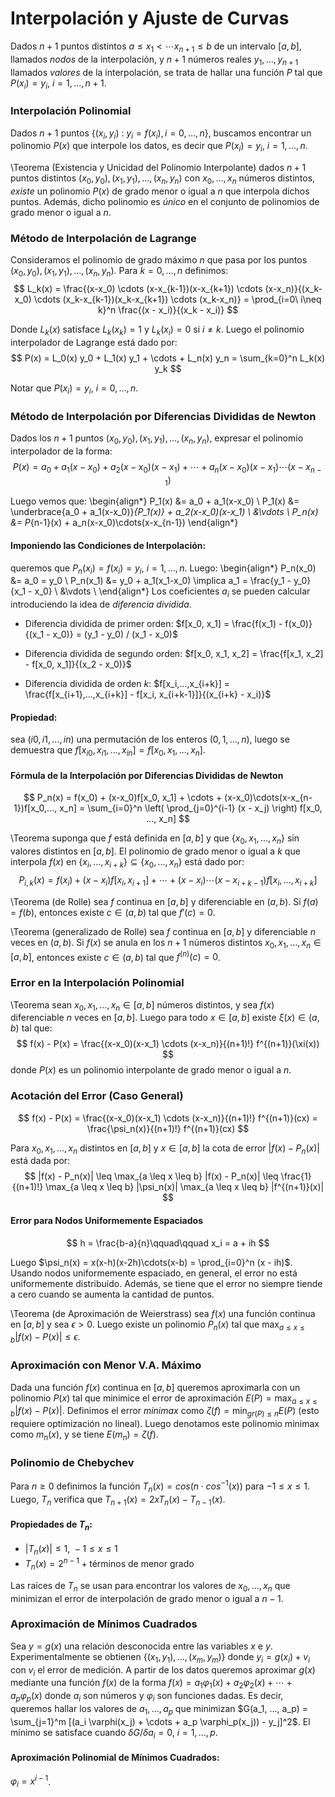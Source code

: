 Interpolación y Ajuste de Curvas
================================

Dados $n+1$ puntos distintos $a \leq x_1 < \cdots x_{n+1} \leq b$ de un
intervalo $[a,b]$, llamados _nodos_ de la interpolación, y $n+1$ números reales
$y_1,...,y_{n+1}$ llamados _valores_ de la interpolación, se trata de hallar una
función $P$ tal que $P(x_i) = y_i,\ i=1,...,n+1$.

### Interpolación Polinomial

Dados $n+1$ puntos $\{(x_i, y_i)\ :\ y_i = f(x_i), i=0,...,n\}$, buscamos
encontrar un polinomio $P(x)$ que interpole los datos, es decir que $P(x_i) =
y_i,\ i=1,...,n$.

\Teorema (Existencia y Unicidad del Polinomio Interpolante) dados $n+1$ puntos
distintos $(x_0, y_0), (x_1, y_1), ..., (x_n, y_n)$ con $x_0, ..., x_n$ números
distintos, _existe_ un polinomio $P(x)$ de grado menor o igual a $n$ que
interpola dichos puntos. Además, dicho polinomio es _único_ en el conjunto de
polinomios de grado menor o igual a $n$.

### Método de Interpolación de Lagrange

Consideramos el polinomio de grado máximo $n$ que pasa por los puntos $(x_0,
y_0), (x_1, y_1), ..., (x_n, y_n)$. Para $k=0,...,n$ definimos:
$$
L_k(x) = \frac{(x-x_0) \cdots (x-x_{k-1})(x-x_{k+1}) \cdots (x-x_n)}{(x_k-x_0)
\cdots (x_k-x_{k-1})(x_k-x_{k+1}) \cdots (x_k-x_n)}
= \prod_{i=0\ i\neq k}^n \frac{(x - x_i)}{(x_k - x_i)}
$$

Donde $L_k(x)$ satisface $L_k(x_k) = 1$ y $L_k(x_i) = 0$ si $i \neq k$. Luego el
polinomio interpolador de Lagrange está dado por:
$$
P(x) = L_0(x) y_0 + L_1(x) y_1 + \cdots + L_n(x) y_n
= \sum_{k=0}^n L_k(x) y_k
$$

Notar que $P(x_i) = y_i,\ i=0,...,n$.

### Método de Interpolación por Diferencias Divididas de Newton

Dados los $n+1$ puntos $(x_0, y_0), (x_1, y_1), ..., (x_n, y_n)$, expresar el
polinomio interpolador de la forma:
$$ 
P(x) = a_0 + a_1(x-x_0) + a_2(x-x_0)(x-x_1) + \cdots +
a_n(x-x_0)(x-x_1)\cdots(x-x_{n-1})
$$

Luego vemos que:
\begin{align*}
P_1(x) &= a_0 + a_1(x-x_0) \\
P_1(x) &= \underbrace{a_0 + a_1(x-x_0)}_{P_1(x)} + a_2(x-x_0)(x-x_1) \\
&\vdots \\
P_n(x) &= P_{n-1}(x) + a_n(x-x_0)\cdots(x-x_{n-1})
\end{align*}

#### Imponiendo las Condiciones de Interpolación:
queremos que $P_n(x_i) = f(x_i) = y_i,\ i=1,...,n$. Luego:
\begin{align*}
P_n(x_0) &= a_0 = y_0 \\
P_n(x_1) &= y_0 + a_1(x_1-x_0) \implica a_1 = \frac{y_1 - y_0}{x_1 - x_0} \\
&\vdots \\
\end{align*}
Los coeficientes $a_i$ se pueden calcular introduciendo la idea de _diferencia
dividida_. 

+ Diferencia dividida de primer orden: $f[x_0, x_1] = \frac{f(x_1) -
  f(x_0)}{(x_1 - x_0)} = (y_1 - y_0) / (x_1 - x_0)$

+ Diferencia dividida de segundo orden: $f[x_0, x_1, x_2] = \frac{f[x_1, x_2] -
  f[x_0, x_1]}{(x_2 - x_0)}$

+ Diferencia dividida de orden $k$: $f[x_i,...,x_{i+k}] =
  \frac{f[x_{i+1},...,x_{i+k}] - f[x_i, x_{i+k-1}]}{(x_{i+k} - x_i)}$

#### Propiedad:
sea $(i0, i1,..., in)$ una permutación de los enteros $(0, 1,...,n)$, luego se
demuestra que $f[x_{i0}, x_{i1},..., x_{in}] = f[x_0, x_1,..., x_n]$.

#### Fórmula de la Interpolación por Diferencias Divididas de Newton
$$ 
P_n(x) 
= f(x_0) + (x-x_0)f[x_0, x_1] + \cdots + (x-x_0)\cdots(x-x_{n-1})f[x_0,..., x_n]
= \sum_{i=0}^n \left( \prod_{j=0}^{i-1} (x - x_j) \right) f[x_0, ..., x_n]
$$

\Teorema suponga que $f$ está definida en $[a,b]$ y que $\{x_0, x_1, ..., x_n\}$
sin valores distintos en $[a,b]$. El polinomio de grado menor o igual a $k$ que
interpola $f(x)$ en $\{x_i, ..., x_{i+k}\} \subseteq \{x_0, ..., x_n\}$ está
dado por: 
$$ 
P_{i,k}(x) = f(x_i) + (x-x_i)f[x_i, x_{i+1}] + \cdots + (x-x_i) \cdots
(x-x_{i+k-1})f[x_i, ..., x_{i+k}]  
$$

\Teorema (de Rolle) sea $f$ continua en $[a,b]$ y diferenciable en $(a,b)$. Si
$f(a) = f(b)$, entonces existe $c \in (a,b)$ tal que $f'(c) = 0$.

\Teorema (generalizado de Rolle) sea $f$ continua en $[a,b]$ y diferenciable $n$
veces en $(a,b)$. Si $f(x)$ se anula en los $n+1$ números distintos $x_0, x_1,
..., x_n \in [a,b]$, entonces existe $c \in (a,b)$ tal que $f^{(n)}(c) = 0$.

### Error en la Interpolación Polinomial

\Teorema sean $x_0, x_1, ..., x_n \in [a,b]$ números distintos, y sea $f(x)$
diferenciable $n$ veces en $[a,b]$. Luego para todo $x \in [a,b]$ existe $\xi(x)
\in (a,b)$ tal que:
$$
f(x) - P(x) = \frac{(x-x_0)(x-x_1) \cdots (x-x_n)}{(n+1)!} f^{(n+1)}(\xi(x))
$$
donde $P(x)$ es un polinomio interpolante de grado menor o igual a $n$.

### Acotación del Error (Caso General)

$$
f(x) - P(x) = \frac{(x-x_0)(x-x_1) \cdots (x-x_n)}{(n+1)!} f^{(n+1)}(cx)
= \frac{\psi_n(x)}{(n+1)!} f^{(n+1)}(cx)
$$

Para $x_0, x_1, ..., x_n$ distintos en $[a,b]$ y $x \in [a,b]$ la cota de error
$|f(x) - P_n(x)|$ está dada por: 
$$
|f(x) - P_n(x)| \leq \max_{a \leq x \leq b} |f(x) - P_n(x)| \leq \frac{1}{(n+1)!}
\max_{a \leq x \leq b} |\psi_n(x)| \max_{a \leq x \leq b} |f^{(n+1)}(x)|
$$

#### Error para Nodos Uniformemente Espaciados
$$
h = \frac{b-a}{n}\qquad\qquad x_i = a + ih
$$

Luego $\psi_n(x) = x(x-h)(x-2h)\cdots(x-b) = \prod_{i=0}^n (x - ih)$. Usando
nodos uniformemente espaciado, en general, el error no está uniformemente
distribuido. Además, se tiene que el error no siempre tiende a cero cuando se
aumenta la cantidad de puntos. 

\Teorema (de Aproximación de Weierstrass) sea $f(x)$ una función continua en
$[a,b]$ y sea $\epsilon>0$. Luego existe un polinomio $P_n(x)$ tal que $\max_{a
\leq x \leq b} |f(x) - P(x)| \leq \epsilon$.

### Aproximación con Menor V.A. Máximo

Dada una función $f(x)$ continua en $[a,b]$ queremos aproximarla con un
polinomio $P(x)$ tal que minimice el error de aproximación $E(P) = \max_{a \leq
x \leq b} |f(x) - P(x)|$. Definimos el error _minimax_ como $\zeta(f) =
\min_{gr(P) \leq n} E(P)$ (esto requiere optimización no lineal). Luego
denotamos este polinomio minimax como $m_n(x)$, y se tiene $E(m_n) = \zeta(f)$.

### Polinomio de Chebychev

Para $n \geq 0$ definimos la función $T_n(x) = cos(n \cdot cos^{-1}(x))$ para
$-1 \leq x \leq 1$. Luego, $T_n$ verifica que $T_{n+1}(x) = 2 x T_n(x) -
T_{n-1}(x)$.

#### Propiedades de $T_n$:

+ $|T_n(x)| \leq 1,\ -1 \leq x \leq 1$
+ $T_n(x) = 2^{n-1} + \text{términos de menor grado}$

Las raíces de $T_n$ se usan para encontrar los valores de $x_0, ..., x_n$ que
minimizan el error de interpolación de grado menor o igual a $n-1$.

### Aproximación de Mínimos Cuadrados

Sea $y = g(x)$ una relación desconocida entre las variables $x$ e $y$.
Experimentalmente se obtienen $\{(x_1, y_1), ..., (x_m, y_m)\}$ donde $y_i =
g(x_i) + v_i$ con $v_i$ el error de medición. A partir de los datos queremos
aproximar $g(x)$ mediante una función $f(x)$ de la forma $f(x) = a_1
\varphi_1(x) + a_2 \varphi_2(x) + \cdots + a_p \varphi_p(x)$ donde $a_i$ son
números y $\varphi_i$ son funciones dadas. Es decir, queremos hallar los valores
de $a_1,..., a_p$ que minimizan $G(a_1, ..., a_p) = \sum_{j=1}^m [(a_i
\varphi(x_j) + \cdots + a_p \varphi_p(x_j)) - y_j]^2$. El mínimo se satisface
cuando $\delta G / \delta a_i = 0,\ i=1,...,p$.

#### Aproximación Polinomial de Mínimos Cuadrados: 
$\varphi_i = x^{i-1}$.
